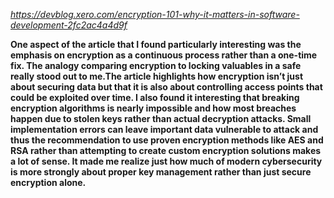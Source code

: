 _https://devblog.xero.com/encryption-101-why-it-matters-in-software-development-2fc2ac4a4d9f_

**One aspect of the article that I found particularly interesting was the emphasis on encryption as a continuous process rather than a one-time fix. The analogy comparing encryption to locking valuables in a safe really stood out to me.The article highlights how encryption isn’t just about securing data but that it is also about controlling access points that could be exploited over time. I also found it interesting that breaking encryption algorithms is nearly impossible and how most breaches happen due to stolen keys rather than actual decryption attacks. Small implementation errors can leave important data vulnerable to attack and thus the recommendation to use proven encryption methods like AES and RSA rather than attempting to create custom encryption solutions makes a lot of sense. It made me realize just how much of modern cybersecurity is more strongly about proper key management rather than just secure encryption alone.**
